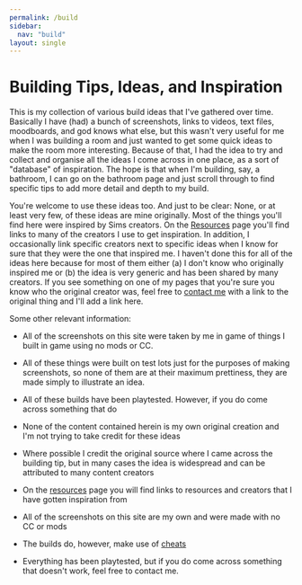 ```yaml
---
permalink: /build
sidebar:
  nav: "build"
layout: single
---
```


# Building Tips, Ideas, and Inspiration

This is my collection of various build ideas that I've gathered over time. Basically I have (had) a bunch of screenshots, links to videos, text files, moodboards, and god knows what else, but this wasn't very useful for me when I was building a room and just wanted to get some quick ideas to make the room more interesting. Because of that, I had the idea to try and collect and organise all the ideas I come across in one place, as a sort of "database" of inspiration. The hope is that when I'm building, say, a bathroom, I can go on the bathroom page and just scroll through to find specific tips to add more detail and depth to my build. 

You're welcome to use these ideas too. And just to be clear: None, or at least very few, of these ideas are mine originally. Most of the things you'll find here were inspired by Sims creators. On the [Resources](/build/links) page you'll find links to many of the creators I use to get inspiration. In addition, I occasionally link specific creators next to specific ideas when I know for sure that they were the one that inspired me. I haven't done this for all of the ideas here because for most of them either (a) I don't know who originally inspired me or (b) the idea is very generic and has been shared by many creators. If you see something on one of my pages that you're sure you know who the original creator was, feel free to [contact me](/contact) with a link to the original thing and I'll add a link here. 

Some other relevant information: 
*  All of the screenshots on this site were taken by me in game of things I built in game using no mods or CC. 
* All of these things were built on test lots just for the purposes of making screenshots, so none of them are at their maximum prettiness, they are made simply to illustrate an idea.
* All of these builds have been playtested. However, if you do come across something that do

* None of the content contained herein is my own original creation and I'm not trying to take credit for these ideas
* Where possible I credit the original source where I came across the building tip, but in many cases the idea is widespread and can be attributed to many content creators
* On the [resources](/pages/links) page you will find links to resources and creators that I have gotten inspiration from
* All of the screenshots on this site are my own and were made with no CC or mods
* The builds do, however, make use of [cheats](/pages/links)
* Everything has been playtested, but if you do come across something that doesn't work, feel free to contact me. 
